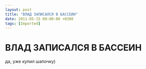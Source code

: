 ```yaml
---
layout: post
title: "ВЛАД ЗАПИСАЛСЯ В БАССЕИН"
date: 2011-05-15 00:00:00 +0300
tags: [Imported]
---
```

# ВЛАД ЗАПИСАЛСЯ В БАССЕИН

да, уже купил шапочку)